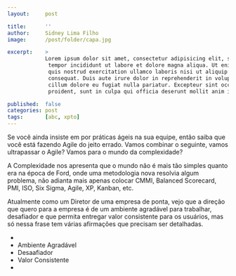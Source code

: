```yaml
---
layout:     post

title:      ''
author:     Sidney Lima Filho
image:      /post/folder/capa.jpg

excerpt:    > 
            Lorem ipsum dolor sit amet, consectetur adipisicing elit, sed do eiusmod
             tempor incididunt ut labore et dolore magna aliqua. Ut enim ad minim veniam,
             quis nostrud exercitation ullamco laboris nisi ut aliquip ex ea commodo
             consequat. Duis aute irure dolor in reprehenderit in voluptate velit esse
             cillum dolore eu fugiat nulla pariatur. Excepteur sint occaecat cupidatat non
             proident, sunt in culpa qui officia deserunt mollit anim id est laborum. 

published:  false
categories: post
tags:       [abc, xpto]
---
```


Se você ainda insiste em por práticas ágeis na sua equipe, então saiba que você está fazendo Agile do jeito errado. Vamos combinar o seguinte, vamos ultrapassar o Agile? Vamos para o mundo da complexidade?

A Complexidade nos apresenta que o mundo não é mais tão simples quanto era na época de Ford, onde uma metodologia nova resolvia algum problema, não adianta mais apenas colocar CMMI, Balanced Scorecard, PMI, ISO, Six Sigma, Agile, XP, Kanban, etc.

Atualmente como um Diretor de uma empresa de ponta, vejo que a direção que quero para a empresa é de um ambiente agradável para trabalhar, desafiador e que permita entregar valor consistente para os usuários, mas só nessa frase tem várias afirmações que precisam ser detalhadas.

+	
+	Ambiente Agradável
+	Desaafiador
+ 	Valor Consistente
+	




